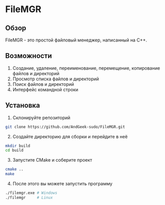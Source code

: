 # FileMGR
## Обзор
FileMGR - это простой файловый менеджер, написанный на C++.

## Возможности
1. Создание, удаление, переименование, перемещение, копирование файлов и директорий
2. Просмотр списка файлов и директорий
3. Поиск файлов и директорий
4. Интерфейс командной строки

## Установка
1. Склонируйте репозиторий
```sh
git clone https://github.com/AndGeek-sudo/FileMGR.git
```
2. Создайте директорию для сборки и перейдите в неё
```sh
mkdir build
cd build
```
3. Запустите CMake и соберите проект
```sh
cmake ..
make
```
4. После этого вы можете запустить программу
```sh
./filemgr.exe # Windows
./filemgr     # Linux
```